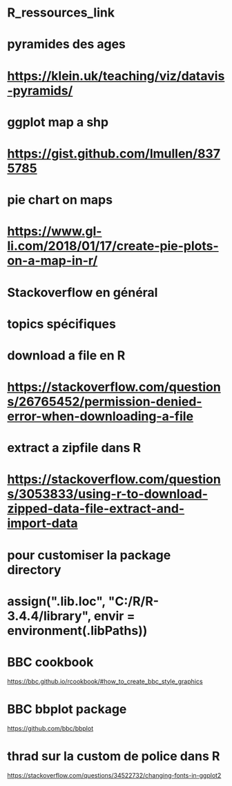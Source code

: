 # R_ressources_link

# pyramides des ages
# https://klein.uk/teaching/viz/datavis-pyramids/

# ggplot map a shp
# https://gist.github.com/lmullen/8375785


# pie chart on maps
# https://www.gl-li.com/2018/01/17/create-pie-plots-on-a-map-in-r/

# Stackoverflow en général
# topics spécifiques

# download a file en R
# https://stackoverflow.com/questions/26765452/permission-denied-error-when-downloading-a-file
# extract a zipfile dans R
# https://stackoverflow.com/questions/3053833/using-r-to-download-zipped-data-file-extract-and-import-data

# pour customiser la package directory
# assign(".lib.loc", "C:/R/R-3.4.4/library", envir = environment(.libPaths))

# BBC cookbook
https://bbc.github.io/rcookbook/#how_to_create_bbc_style_graphics
# BBC bbplot package
https://github.com/bbc/bbplot

# thrad sur la custom de police dans R
https://stackoverflow.com/questions/34522732/changing-fonts-in-ggplot2


